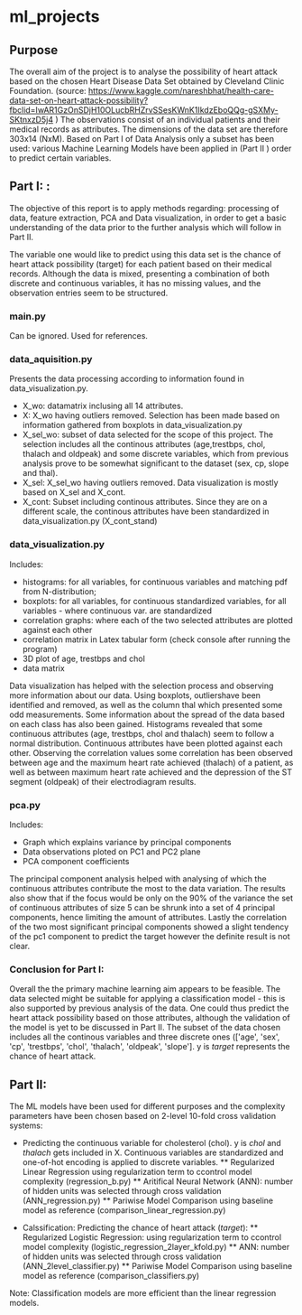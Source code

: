 # ml_projects


## Purpose
The overall aim of the project is to analyse the possibility of heart attack based on the chosen Heart  Disease  Data  Set  obtained  by  Cleveland  Clinic Foundation.
(source: https://www.kaggle.com/nareshbhat/health-care-data-set-on-heart-attack-possibility?fbclid=IwAR1GzOnSDjH10OLucbRHZrvSSesKWnK1IkdzEboQQg-gSXMy-SKtnxzD5j4 )
The  observations  consist  of  an  individual  patients  and  their  medical  records  as  attributes.  The dimensions of the data set are therefore 303x14 (NxM). Based on Part I of Data Analysis only a subset has been used: various Machine Learning Models have been applied in (Part II ) order to predict certain variables. 

## Part I: :

The objective of this report is to apply methods regarding: processing of data, feature extraction, PCA and Data visualization, in order to get a basic understanding of the data prior to the further analysis which will follow in Part II. 

The variable one would like to predict using this data set is the chance of heart attack possibility (target) for each patient based on their medical records. Although the data is mixed, presenting a combination of both discrete and continuous variables, it has no missing values, and the observation entries seem to be structured. 

### main.py
Can be ignored. Used for references.

### data_aquisition.py
Presents the data processing according to information found in data_visualization.py. 
* X_wo: datamatrix inclusing all 14 attributes.
* X: X_wo having outliers removed. Selection has been made based on information gathered from boxplots in data_visualization.py
* X_sel_wo: subset of data selected for the scope of this project. The selection includes all the continous attributes (age,trestbps, chol, thalach and oldpeak) and some discrete variables, which from previous analysis prove to be somewhat significant to the dataset (sex, cp, slope and thal). 
* X_sel: X_sel_wo having outliers removed. Data visualization is mostly based on X_sel and X_cont.
* X_cont: Subset including continous attributes. Since they are on a different scale, the continous attributes have been standardized in data_visualization.py (X_cont_stand)

### data_visualization.py
Includes:
* histograms: for all variables, for continuous variables and matching pdf from N-distribution;
* boxplots: for all variables, for continuous standardized variables, for all variables - where continuous var. are standardized
* correlation graphs: where each of the two selected attributes are plotted against each other
* correlation matrix in Latex tabular form (check console after running the program)
* 3D plot of age, trestbps and chol
* data matrix

Data visualization has helped with the selection process and observing more information about our data. Using boxplots, outliershave been identified and removed, as well as the column thal which presented some odd measurements. Some information about the spread of the data based on each class has also been gained. Histograms revealed that some continuous attributes (age, trestbps, chol and thalach) seem to follow a normal distribution. Continuous attributes have been plotted against each other. Observing the correlation values some correlation has been observed between age and the maximum heart rate achieved (thalach) of a patient, as well as between maximum heart rate achieved and the depression of the ST segment (oldpeak) of their electrodiagram results.

### pca.py
Includes:
* Graph which explains variance by principal components
* Data observations ploted on PC1 and PC2 plane
* PCA component coefficients

The principal component analysis helped with analysing of which the continuous attributes contribute the most to the data variation. The results also show that if the focus would be only on the 90% of the variance the set of continuous attributes of size 5 can be shrunk into a set of 4 principal components, hence limiting the amount of attributes. Lastly the correlation of the two most significant principal components showed a slight tendency of the pc1 component to predict the target however the definite result is not clear.

### Conclusion for Part I:

Overall the the primary machine learning aim appears to be feasible. The data selected might be suitable for applying a classification model - this is also supported by previous analysis of the data. One could thus predict the heart attack possibility based on those attributes, although the validation of the model is
yet to be discussed in Part II. The subset of the data chosen includes all the continous variables and three discrete ones (['age', 'sex', 'cp', 'trestbps', 'chol', 'thalach', 'oldpeak', 'slope']. y is *target* represents the chance of heart attack.

## Part II:
The ML models have been used for different purposes and the complexity parameters have been chosen based on 2-level 10-fold cross validation systems:
* Predicting the continuous variable for cholesterol (chol). y is *chol* and *thalach* gets included in X. Continuous variables are standardized and one-of-hot encoding is applied to discrete variables. 
** Regularized Linear Regression using regularization term to ccontrol model complexity (regression_b.py)
** Aritifical Neural Network (ANN): number of hidden units was selected through cross validation (ANN_regression.py)
** Pariwise Model Comparison using baseline model as reference (comparison_linear_regression.py)

* Calssification: Predicting the chance of heart attack (*target*): 
** Regularized Logistic Regression: using regularization term to ccontrol model complexity (logistic_regression_2layer_kfold.py)
** ANN: number of hidden units was selected through cross validation (ANN_2level_classifier.py)
** Pariwise Model Comparison using baseline model as reference (comparison_classifiers.py)

Note: Classification models are more efficient than the linear regression models.
